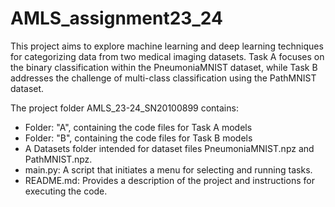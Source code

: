 # AMLS_assignment23_24


This project aims to explore machine learning and deep learning techniques for categorizing data from two medical imaging datasets. Task A focuses on the binary classification within the PneumoniaMNIST dataset, while Task B addresses the challenge of multi-class classification using the PathMNIST dataset.

The project folder AMLS_23-24_SN20100899 contains:
- Folder: "A", containing the code files for Task A models
- Folder: "B", containing the code files for Task B models
- A Datasets folder intended for dataset files PneumoniaMNIST.npz and PathMNIST.npz.
- main.py: A script that initiates a menu for selecting and running tasks.
- README.md: Provides a description of the project and instructions for executing the code.
